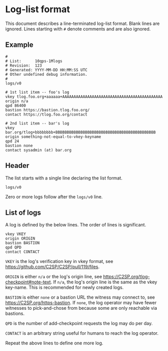 # Log-list format

This document describes a line-terminated log-list format.  Blank lines are
ignored.  Lines starting with `#` denote comments and are also ignored.

## Example

    #
    # List:      10qps-1Mlogs
    # Revision:  123
    # Generated: YYYY-MM-DD HH:MM:SS UTC
    # Other undefined debug information.
    #
    logs/v0

    # 1st list item -- foo's log
    vkey tlog.foo.org+aaaaaa+AAAAAAAAAAAAAAAAAAAAAAAAAAAAAAAAAAAAAAAAAAAA
    origin n/a
    qpd 86400
    bastion https://bastion.tlog.foo.org/
    contact https://tlog.foo.org/contact

    # 2nd list item -- bar's log
    vkey bar.org/tlog+bbbbbbbb+BBBBBBBBBBBBBBBBBBBBBBBBBBBBBBBBBBBBBBBBBBBB
    origin something-not-equal-to-vkey-keyname
    qpd 24
    bastion none
    contact sysadmin (at) bar.org

## Header

The list starts with a single line declaring the list format.

    logs/v0

Zero or more logs follow after the `logs/v0` line.

## List of logs

A log is defined by the below lines.  The order of lines is significant.

    vkey VKEY
    origin ORIGIN
    bastion BASTION
    qpd QPD
    contact CONTACT

`VKEY` is the log's verification key in vkey format, see
<https://github.com/C2SP/C2SP/pull/119/files>.

`ORIGIN` is either `n/a` or the log's origin line, see
<https://C2SP.org/tlog-checkpoint#note-text>.  If `n/a`, the log's origin line
is the same as the vkey key-name.  This is recommended for newly created logs.

`BASTION` is either `none` or a bastion URL the witness may connect to, see
<https://C2SP.org/https-bastion>.  If `none`, the log operator may have fewer
witnesses to pick-and-chose from because some are only reachable via bastions.

`QPD` is the number of add-checkpoint requests the log may do per day.

`CONTACT` is an arbitrary string useful for humans to reach the log operator.

Repeat the above lines to define one more log.
